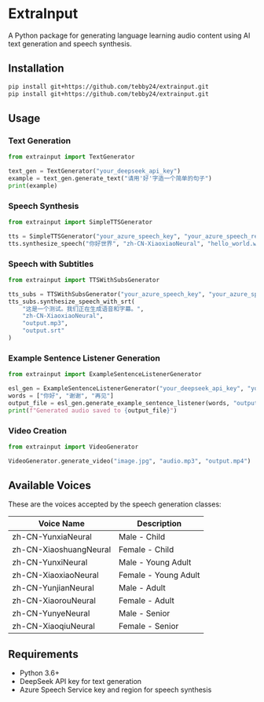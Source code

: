 # ExtraInput
A Python package for generating language learning audio content using AI text generation and speech synthesis.

## Installation

```bash
pip install git+https://github.com/tebby24/extrainput.git
pip install git+https://github.com/tebby24/extrainput.git
```
## Usage

### Text Generation

```python
from extrainput import TextGenerator

text_gen = TextGenerator("your_deepseek_api_key")
example = text_gen.generate_text("请用'好'字造一个简单的句子")
print(example)
```

### Speech Synthesis

```python
from extrainput import SimpleTTSGenerator

tts = SimpleTTSGenerator("your_azure_speech_key", "your_azure_speech_region")
tts.synthesize_speech("你好世界", "zh-CN-XiaoxiaoNeural", "hello_world.wav")
```

### Speech with Subtitles

```python
from extrainput import TTSWithSubsGenerator

tts_subs = TTSWithSubsGenerator("your_azure_speech_key", "your_azure_speech_region")
tts_subs.synthesize_speech_with_srt(
    "这是一个测试。我们正在生成语音和字幕。", 
    "zh-CN-XiaoxiaoNeural", 
    "output.mp3", 
    "output.srt"
)
```

### Example Sentence Listener Generation

```python
from extrainput import ExampleSentenceListenerGenerator

esl_gen = ExampleSentenceListenerGenerator("your_deepseek_api_key", "your_azure_speech_key", "your_azure_speech_region")
words = ["你好", "谢谢", "再见"]
output_file = esl_gen.generate_example_sentence_listener(words, "output.wav")
print(f"Generated audio saved to {output_file}")
```

### Video Creation

```python
from extrainput import VideoGenerator

VideoGenerator.generate_video("image.jpg", "audio.mp3", "output.mp4")
```

## Available Voices

These are the voices accepted by the speech generation classes:

| Voice Name | Description |
|------------|-------------|
| zh-CN-YunxiaNeural | Male - Child |
| zh-CN-XiaoshuangNeural | Female - Child |
| zh-CN-YunxiNeural | Male - Young Adult |
| zh-CN-XiaoxiaoNeural | Female - Young Adult |
| zh-CN-YunjianNeural | Male - Adult |
| zh-CN-XiaorouNeural | Female - Adult |
| zh-CN-YunyeNeural | Male - Senior |
| zh-CN-XiaoqiuNeural | Female - Senior |

## Requirements

- Python 3.6+
- DeepSeek API key for text generation
- Azure Speech Service key and region for speech synthesis
